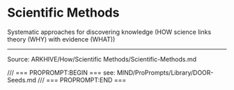 # Scientific Methods

Systematic approaches for discovering knowledge (HOW science links theory (WHY) with evidence (WHAT))

---
Source: ARKHIVE/How/Scientific Methods/Scientific-Methods.md

/// === PROPROMPT:BEGIN ===
see: MIND/ProPrompts/Library/DOOR-Seeds.md
/// === PROPROMPT:END ===
